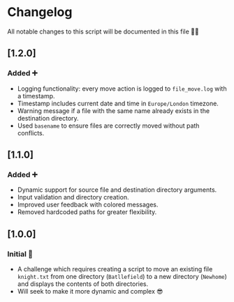# Changelog

All notable changes to this script will be documented in this file 🙌🏽

## [1.2.0] 
### Added ➕
- Logging functionality: every move action is logged to `file_move.log` with a timestamp.
- Timestamp includes current date and time in `Europe/London` timezone.
- Warning message if a file with the same name already exists in the destination directory.
- Used `basename` to ensure files are correctly moved without path conflicts.



## [1.1.0]
### Added ➕
- Dynamic support for source file and destination directory arguments.
- Input validation and directory creation.
- Improved user feedback with colored messages.
- Removed hardcoded paths for greater flexibility.


## [1.0.0] 
### Initial 🎉
- A challenge which requires creating a script to move an existing file `knight.txt` from one directory (`Batllefield`) to a new directory (`Newhome`) and displays the contents of both directories.
- Will seek to make it more dynamic and complex 😎